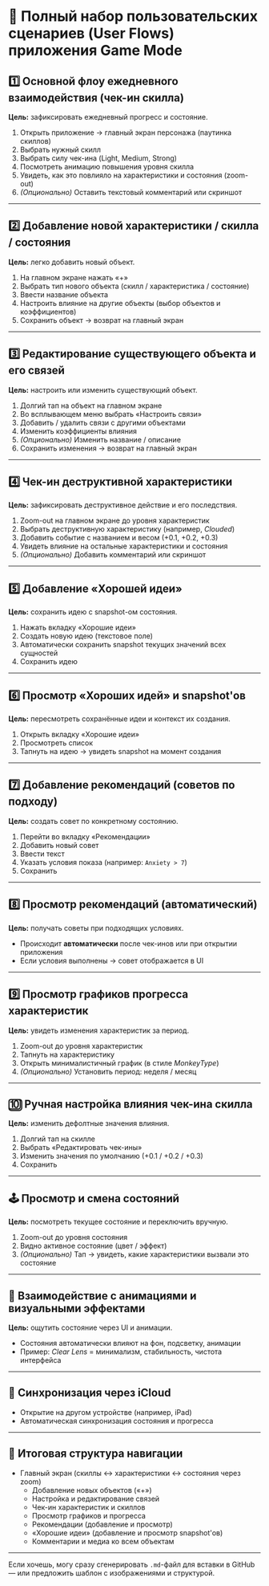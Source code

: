 # 🚀 Полный набор пользовательских сценариев (User Flows) приложения Game Mode

## 1️⃣ Основной флоу ежедневного взаимодействия (чек-ин скилла)

**Цель:** зафиксировать ежедневный прогресс и состояние.

1. Открыть приложение → главный экран персонажа (паутинка скиллов)
2. Выбрать нужный скилл
3. Выбрать силу чек-ина (Light, Medium, Strong)
4. Посмотреть анимацию повышения уровня скилла
5. Увидеть, как это повлияло на характеристики и состояния (zoom-out)
6. *(Опционально)* Оставить текстовый комментарий или скриншот

---

## 2️⃣ Добавление новой характеристики / скилла / состояния

**Цель:** легко добавить новый объект.

1. На главном экране нажать «+»
2. Выбрать тип нового объекта (скилл / характеристика / состояние)
3. Ввести название объекта
4. Настроить влияние на другие объекты (выбор объектов и коэффициентов)
5. Сохранить объект → возврат на главный экран

---

## 3️⃣ Редактирование существующего объекта и его связей

**Цель:** настроить или изменить существующий объект.

1. Долгий тап на объект на главном экране
2. Во всплывающем меню выбрать «Настроить связи»
3. Добавить / удалить связи с другими объектами
4. Изменить коэффициенты влияния
5. *(Опционально)* Изменить название / описание
6. Сохранить изменения → возврат на главный экран

---

## 4️⃣ Чек-ин деструктивной характеристики

**Цель:** зафиксировать деструктивное действие и его последствия.

1. Zoom-out на главном экране до уровня характеристик
2. Выбрать деструктивную характеристику (например, *Clouded*)
3. Добавить событие с названием и весом (+0.1, +0.2, +0.3)
4. Увидеть влияние на остальные характеристики и состояния
5. *(Опционально)* Добавить комментарий или скриншот

---

## 5️⃣ Добавление «Хорошей идеи»

**Цель:** сохранить идею с snapshot-ом состояния.

1. Нажать вкладку «Хорошие идеи»
2. Создать новую идею (текстовое поле)
3. Автоматически сохранить snapshot текущих значений всех сущностей
4. Сохранить идею

---

## 6️⃣ Просмотр «Хороших идей» и snapshot'ов

**Цель:** пересмотреть сохранённые идеи и контекст их создания.

1. Открыть вкладку «Хорошие идеи»
2. Просмотреть список
3. Тапнуть на идею → увидеть snapshot на момент создания

---

## 7️⃣ Добавление рекомендаций (советов по подходу)

**Цель:** создать совет по конкретному состоянию.

1. Перейти во вкладку «Рекомендации»
2. Добавить новый совет
3. Ввести текст
4. Указать условия показа (например: `Anxiety > 7`)
5. Сохранить

---

## 8️⃣ Просмотр рекомендаций (автоматический)

**Цель:** получать советы при подходящих условиях.

- Происходит **автоматически** после чек-инов или при открытии приложения
- Если условия выполнены → совет отображается в UI

---

## 9️⃣ Просмотр графиков прогресса характеристик

**Цель:** увидеть изменения характеристик за период.

1. Zoom-out до уровня характеристик
2. Тапнуть на характеристику
3. Открыть минималистичный график (в стиле *MonkeyType*)
4. *(Опционально)* Установить период: неделя / месяц

---

## 🔟 Ручная настройка влияния чек-ина скилла

**Цель:** изменить дефолтные значения влияния.

1. Долгий тап на скилле
2. Выбрать «Редактировать чек-ины»
3. Изменить значения по умолчанию (+0.1 / +0.2 / +0.3)
4. Сохранить

---

## 🕹️ Просмотр и смена состояний

**Цель:** посмотреть текущее состояние и переключить вручную.

1. Zoom-out до уровня состояния
2. Видно активное состояние (цвет / эффект)
3. *(Опционально)* Тап → увидеть, какие характеристики вызвали это состояние

---

## 📱 Взаимодействие с анимациями и визуальными эффектами

**Цель:** ощутить состояние через UI и анимации.

- Состояния автоматически влияют на фон, подсветку, анимации
- Пример: *Clear Lens* = минимализм, стабильность, чистота интерфейса

---

## 📲 Синхронизация через iCloud

- Открытие на другом устройстве (например, iPad)
- Автоматическая синхронизация состояния и прогресса

---

## 🔖 Итоговая структура навигации

- Главный экран (скиллы ↔ характеристики ↔ состояния через zoom)
  - Добавление новых объектов («+»)
  - Настройка и редактирование связей
  - Чек-ин характеристик и скиллов
  - Просмотр графиков и прогресса
  - Рекомендации (добавление и просмотр)
  - «Хорошие идеи» (добавление и просмотр snapshot'ов)
  - Комментарии и медиа ко всем объектам

---

Если хочешь, могу сразу сгенерировать `.md`-файл для вставки в GitHub — или предложить шаблон с изображениями и структурой.
